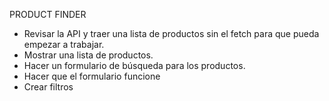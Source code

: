PRODUCT FINDER

- Revisar la API y traer una lista de productos sin el fetch para que pueda empezar a trabajar.
- Mostrar una lista de productos.
- Hacer un formulario de búsqueda para los productos.
- Hacer que el formulario funcione
- Crear filtros
